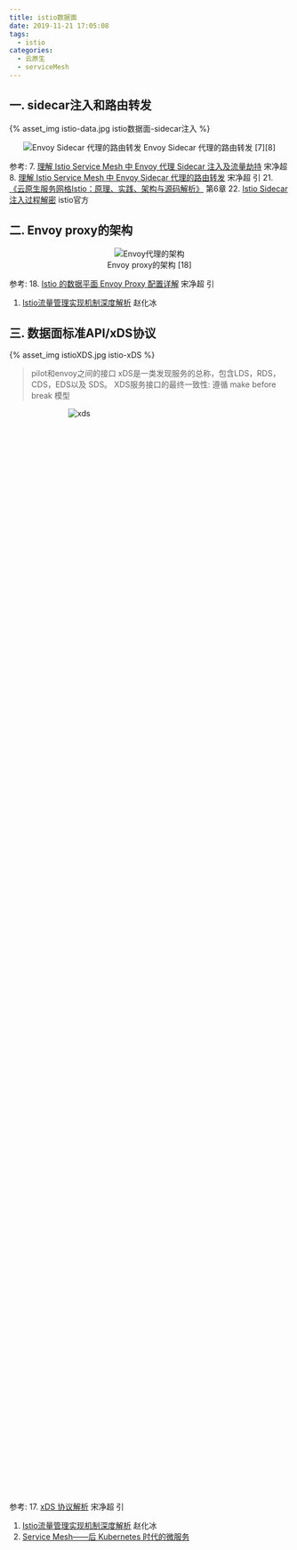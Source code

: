 ```yaml
---
title: istio数据面
date: 2019-11-21 17:05:08
tags:
  - istio
categories: 
  - 云原生
  - serviceMesh  
---
```


<p></p>
<!-- more -->

## 一. sidecar注入和路由转发
{% asset_img  istio-data.jpg  istio数据面-sidecar注入 %}

<div style="text-align: center;">

![Envoy Sidecar 代理的路由转发](https://user-images.githubusercontent.com/5608425/64623499-a50fea80-d41b-11e9-9524-6d834fd45d88.jpg)  Envoy Sidecar 代理的路由转发 [7][8]
</div>

参考:
7. [理解 Istio Service Mesh 中 Envoy 代理 Sidecar 注入及流量劫持](https://jimmysong.io/posts/envoy-sidecar-injection-in-istio-service-mesh-deep-dive/)  宋净超
8. [理解 Istio Service Mesh 中 Envoy Sidecar 代理的路由转发](http://www.servicemesher.com/blog/envoy-sidecar-routing-of-istio-service-mesh-deep-dive/)  宋净超  引
21. [《云原生服务网格Istio：原理、实践、架构与源码解析》](https://item.jd.com/12538407.html) 第6章
22. [Istio Sidecar 注入过程解密](https://preliminary.istio.io/zh/blog/2019/data-plane-setup/) istio官方

## 二. Envoy proxy的架构
<div style="text-align: center;">

![Envoy代理的架构](https://user-images.githubusercontent.com/5608425/64623492-a3462700-d41b-11e9-8e2b-6fc0b05d8c5d.jpg)  
Envoy proxy的架构 [18]

</div>

参考:
18. [Istio 的数据平面 Envoy Proxy 配置详解](https://www.servicemesher.com/blog/envoy-proxy-config-deep-dive/)  宋净超 引
1. [Istio流量管理实现机制深度解析](https://zhaohuabing.com/post/2018-09-25-istio-traffic-management-impl-intro/)  赵化冰

## 三. 数据面标准API/xDS协议
{% asset_img  istioXDS.jpg  istio-xDS %}

> pilot和envoy之间的接口
> xDS是一类发现服务的总称，包含LDS，RDS，CDS，EDS以及 SDS。
> XDS服务接口的最终一致性: 遵循 make before break 模型

<div style="text-align: center; width: 50%; height: 50%">
	
![xds](https://user-images.githubusercontent.com/5608425/69417029-dded0980-0d52-11ea-96a1-4c14e08aadf8.jpg)
</div>

参考:
17. [xDS 协议解析](https://jimmysong.io/istio-handbook/concepts/envoy-xds-protocol.html)  宋净超  引
1. [Istio流量管理实现机制深度解析](https://zhaohuabing.com/post/2018-09-25-istio-traffic-management-impl-intro/)  赵化冰
2. [Service Mesh——后 Kubernetes 时代的微服务](https://www.servicemesher.com/blog/service-mesh-the-microservices-in-post-kubernetes-era/)






